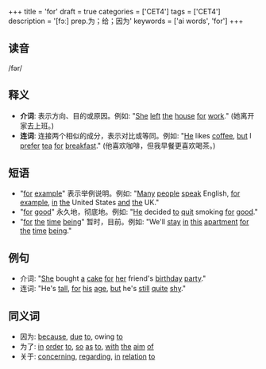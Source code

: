 +++
title = 'for'
draft = true
categories = ['CET4']
tags = ['CET4']
description = '[fɔː] prep.为；给；因为'
keywords = ['ai words', 'for']
+++

## 读音
/fər/

## 释义
- **介词**: 表示方向、目的或原因。例如: "[She](/post/she/) [left](/post/left/) [the](/post/the/) [house](/post/house/) [for](/post/for/) [work](/post/work/)." (她离开家去上班。)
- **连词**: 连接两个相似的成分，表示对比或等同。例如: "[He](/post/he/) likes [coffee](/post/coffee/), [but](/post/but/) I [prefer](/post/prefer/) [tea](/post/tea/) [for](/post/for/) [breakfast](/post/breakfast/)." (他喜欢咖啡，但我早餐更喜欢喝茶。)

## 短语
- "[for](/post/for/) [example](/post/example/)" 表示举例说明。例如: "[Many](/post/many/) [people](/post/people/) [speak](/post/speak/) English, [for](/post/for/) [example](/post/example/), [in](/post/in/) [the](/post/the/) United States [and](/post/and/) [the](/post/the/) UK."
- "[for](/post/for/) [good](/post/good/)" 永久地，彻底地。例如: "[He](/post/he/) decided [to](/post/to/) [quit](/post/quit/) smoking [for](/post/for/) [good](/post/good/)."
- "[for](/post/for/) [the](/post/the/) [time](/post/time/) [being](/post/being/)" 暂时，目前。例如: "We'll [stay](/post/stay/) [in](/post/in/) [this](/post/this/) [apartment](/post/apartment/) [for](/post/for/) [the](/post/the/) [time](/post/time/) [being](/post/being/)."

## 例句
- 介词: "[She](/post/she/) bought [a](/post/a/) [cake](/post/cake/) [for](/post/for/) [her](/post/her/) friend's [birthday](/post/birthday/) [party](/post/party/)."
- 连词: "He's [tall](/post/tall/), [for](/post/for/) [his](/post/his/) [age](/post/age/), [but](/post/but/) he's [still](/post/still/) [quite](/post/quite/) [shy](/post/shy/)."

## 同义词
- 因为: [because](/post/because/), [due](/post/due/) [to](/post/to/), owing [to](/post/to/)
- 为了: [in](/post/in/) [order](/post/order/) [to](/post/to/), [so](/post/so/) [as](/post/as/) [to](/post/to/), [with](/post/with/) [the](/post/the/) [aim](/post/aim/) [of](/post/of/)
- 关于: [concerning](/post/concerning/), [regarding](/post/regarding/), [in](/post/in/) [relation](/post/relation/) [to](/post/to/)
